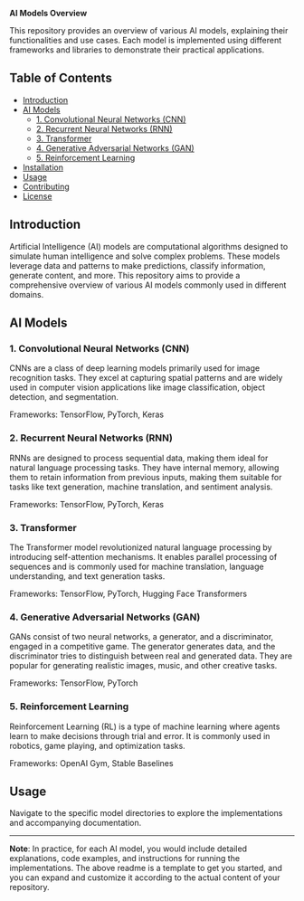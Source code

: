 **AI Models Overview**

This repository provides an overview of various AI models, explaining their functionalities and use cases. Each model is implemented using different frameworks and libraries to demonstrate their practical applications.

## Table of Contents

- [Introduction](#introduction)
- [AI Models](#ai-models)
  - [1. Convolutional Neural Networks (CNN)](#1-convolutional-neural-networks-cnn)
  - [2. Recurrent Neural Networks (RNN)](#2-recurrent-neural-networks-rnn)
  - [3. Transformer](#3-transformer)
  - [4. Generative Adversarial Networks (GAN)](#4-generative-adversarial-networks-gan)
  - [5. Reinforcement Learning](#5-reinforcement-learning)
- [Installation](#installation)
- [Usage](#usage)
- [Contributing](#contributing)
- [License](#license)

## Introduction

Artificial Intelligence (AI) models are computational algorithms designed to simulate human intelligence and solve complex problems. These models leverage data and patterns to make predictions, classify information, generate content, and more. This repository aims to provide a comprehensive overview of various AI models commonly used in different domains.

## AI Models

### 1. Convolutional Neural Networks (CNN)

CNNs are a class of deep learning models primarily used for image recognition tasks. They excel at capturing spatial patterns and are widely used in computer vision applications like image classification, object detection, and segmentation.

Frameworks: TensorFlow, PyTorch, Keras

### 2. Recurrent Neural Networks (RNN)

RNNs are designed to process sequential data, making them ideal for natural language processing tasks. They have internal memory, allowing them to retain information from previous inputs, making them suitable for tasks like text generation, machine translation, and sentiment analysis.

Frameworks: TensorFlow, PyTorch, Keras

### 3. Transformer

The Transformer model revolutionized natural language processing by introducing self-attention mechanisms. It enables parallel processing of sequences and is commonly used for machine translation, language understanding, and text generation tasks.

Frameworks: TensorFlow, PyTorch, Hugging Face Transformers

### 4. Generative Adversarial Networks (GAN)

GANs consist of two neural networks, a generator, and a discriminator, engaged in a competitive game. The generator generates data, and the discriminator tries to distinguish between real and generated data. They are popular for generating realistic images, music, and other creative tasks.

Frameworks: TensorFlow, PyTorch

### 5. Reinforcement Learning

Reinforcement Learning (RL) is a type of machine learning where agents learn to make decisions through trial and error. It is commonly used in robotics, game playing, and optimization tasks.

Frameworks: OpenAI Gym, Stable Baselines

## Usage

Navigate to the specific model directories to explore the implementations and accompanying documentation.

---

**Note**: In practice, for each AI model, you would include detailed explanations, code examples, and instructions for running the implementations. The above readme is a template to get you started, and you can expand and customize it according to the actual content of your repository.
